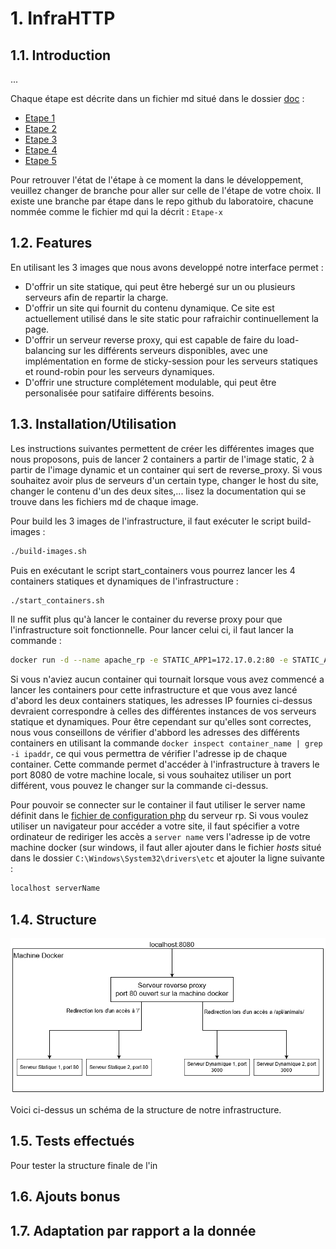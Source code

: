 # 1. InfraHTTP

## 1.1. Introduction

...

Chaque étape est décrite dans un fichier md situé dans le dossier [doc](doc) : 

- [Etape 1](doc/Etape-1.md)
- [Etape 2](doc/Etape-2.md)
- [Etape 3](doc/Etape-3.md)
- [Etape 4](doc/Etape-4.md)
- [Etape 5](doc/Etape-5.md)

Pour retrouver l'état de l'étape à ce moment la dans le développement, veuillez changer de branche pour aller sur celle de l'étape de votre choix. Il existe une branche par étape dans le repo github du laboratoire, chacune nommée comme le fichier md qui la décrit : `Etape-x`

## 1.2. Features

En utilisant les 3 images que nous avons developpé notre interface permet : 

- D'offrir un site statique, qui peut être hebergé sur un ou plusieurs serveurs afin de repartir la charge.
- D'offrir un site qui fournit du contenu dynamique. Ce site est actuellement utilisé dans le site static pour rafraichir continuellement la page. 
- D'offrir un serveur reverse proxy, qui est capable de faire du load-balancing sur les différents serveurs disponibles, avec une implémentation en forme de sticky-session pour les serveurs statiques et round-robin pour les serveurs dynamiques.
- D'offrir une structure complétement modulable, qui peut être personalisée pour satifaire différents besoins.

## 1.3. Installation/Utilisation

Les instructions suivantes permettent de créer les différentes images que nous proposons, puis de lancer 2 containers a partir de l'image static, 2 à partir de l'image dynamic et un container qui sert de reverse_proxy. Si vous souhaitez avoir plus de serveurs d'un certain type, changer le host du site, changer le contenu d'un des deux sites,... lisez la documentation qui se trouve dans les fichiers md de chaque image.

Pour build les 3 images de l'infrastructure, il faut exécuter le script build-images :

```bash
./build-images.sh
``` 

Puis en exécutant le script start_containers vous pourrez lancer les 4 containers statiques et dynamiques de l'infrastructure : 

```bash
./start_containers.sh
```

Il ne suffit plus qu'à lancer le container du reverse proxy pour que l'infrastructure soit fonctionnelle. Pour lancer celui ci, il faut lancer la commande : 

```bash
docker run -d --name apache_rp -e STATIC_APP1=172.17.0.2:80 -e STATIC_APP2=172.17.0.3:80 -e DYNAMIC_APP1=172.17.0.4:3000 -e DYNAMIC_APP2=172.17.0.5:3000 -p 8080:80 res/apache_rp
```

Si vous n'aviez aucun container qui tournait lorsque vous avez commencé a lancer les containers pour cette infrastructure et que vous avez lancé d'abord les deux containers statiques, les adresses IP fournies ci-dessus devraient correspondre à celles des différentes instances de vos serveurs statique et dynamiques. Pour être cependant sur qu'elles sont correctes, nous vous conseillons de vérifier d'abbord les adresses des différents containers en utilisant la commande `docker inspect container_name | grep -i ipaddr`, ce qui vous permettra de vérifier l'adresse ip de chaque container. Cette commande permet d'accéder à l'infrastructure à travers le port 8080 de votre machine locale, si vous souhaitez utiliser un port différent, vous pouvez le changer sur la commande ci-dessus.

Pour pouvoir se connecter sur le container il faut utiliser le server name définit dans le [fichier de configuration php](docker-images/apache-reverse-proxy/template/config-template.php) du serveur rp. Si vous voulez utiliser un navigateur pour accéder a votre site, il faut spécifier a votre ordinateur de rediriger les accès a `server name` vers l'adresse ip de votre machine docker (sur windows, il faut aller ajouter dans le fichier *hosts* situé dans le dossier `C:\Windows\System32\drivers\etc` et ajouter la ligne suivante : 

```txt
localhost serverName
```

## 1.4. Structure

![Structure infra](figures/structure.png)

Voici ci-dessus un schéma de la structure de notre infrastructure. 

## 1.5. Tests effectués

Pour tester la structure finale de l'in

## 1.6. Ajouts bonus

## 1.7. Adaptation par rapport a la donnée